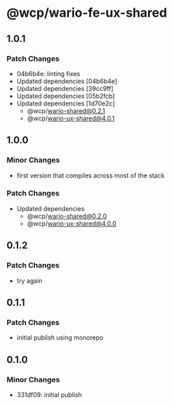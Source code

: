 # @wcp/wario-fe-ux-shared

## 1.0.1

### Patch Changes

- 04b6b4e: linting fixes
- Updated dependencies [04b6b4e]
- Updated dependencies [39cc9ff]
- Updated dependencies [05b2fcb]
- Updated dependencies [1d70e2c]
  - @wcp/wario-shared@0.2.1
  - @wcp/wario-ux-shared@4.0.1

## 1.0.0

### Minor Changes

- first version that compiles across most of the stack

### Patch Changes

- Updated dependencies
  - @wcp/wario-shared@0.2.0
  - @wcp/wario-ux-shared@4.0.0

## 0.1.2

### Patch Changes

- try again

## 0.1.1

### Patch Changes

- initial publish using monorepo

## 0.1.0

### Minor Changes

- 331df09: initial publish
